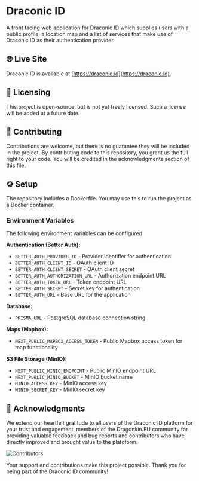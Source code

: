 # Draconic ID

A front facing web application for Draconic ID which supplies users with a public profile, a location map and a list of services that make use of Draconic ID as their authentication provider.

## 🌐 Live Site

Draconic ID is available at [https://draconic.id](https://draconic.id).

## 📄 Licensing

This project is open-source, but is not yet freely licensed. Such a license will be added at a future date.

## 🤝 Contributing

Contributions are welcome, but there is no guarantee they will be included in the project. By contributing code to this repository, you grant us the full right to your code. You will be credited in the acknowledgments section of this file.

## ⚙️ Setup

The repository includes a Dockerfile. You may use this to run the project as a Docker container.

### Environment Variables

The following environment variables can be configured:

**Authentication (Better Auth):**
- `BETTER_AUTH_PROVIDER_ID` - Provider identifier for authentication
- `BETTER_AUTH_CLIENT_ID` - OAuth client ID
- `BETTER_AUTH_CLIENT_SECRET` - OAuth client secret
- `BETTER_AUTH_AUTHORIZATION_URL` - Authorization endpoint URL
- `BETTER_AUTH_TOKEN_URL` - Token endpoint URL
- `BETTER_AUTH_SECRET` - Secret key for authentication
- `BETTER_AUTH_URL` - Base URL for the application

**Database:**
- `PRISMA_URL` - PostgreSQL database connection string

**Maps (Mapbox):**
- `NEXT_PUBLIC_MAPBOX_ACCESS_TOKEN` - Public Mapbox access token for map functionality

**S3 File Storage (MinIO):**
- `NEXT_PUBLIC_MINIO_ENDPOINT` - Public MinIO endpoint URL
- `NEXT_PUBLIC_MINIO_BUCKET` - MinIO bucket name
- `MINIO_ACCESS_KEY` - MinIO access key
- `MINIO_SECRET_KEY` - MinIO secret key

## 🙏 Acknowledgments

We extend our heartfelt gratitude to all users of the Draconic ID platform for your trust and engagement,  members of the Dragonkin.EU community for providing valuable feedback and bug reports and contributors who have directly improved and brought value to the platoform.

![Contributors](https://contrib.rocks/image?repo=jelle619/draconic-id)

Your support and contributions make this project possible. Thank you for being part of the Draconic ID community!
